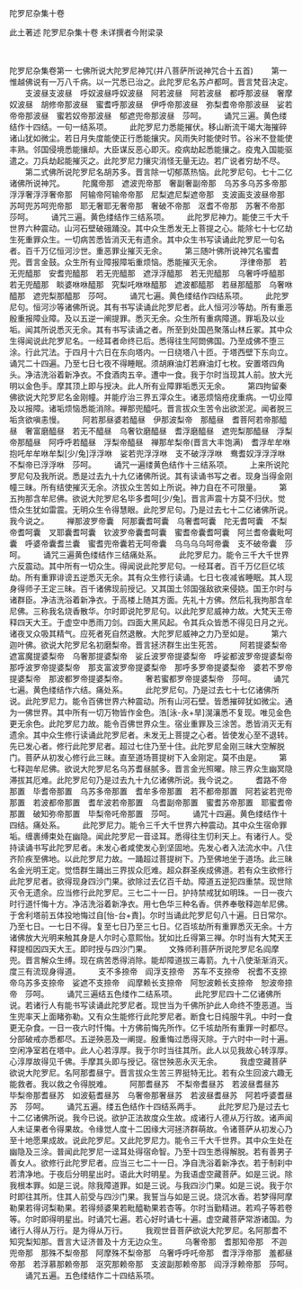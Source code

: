 <!-- { "loadSidebar": true } -->
陀罗尼杂集十卷


此土著述
陀罗尼杂集十卷
未详撰者今附梁录


　　

陀罗尼杂集卷第一
七佛所说大陀罗尼神咒(并八菩萨所说神咒合十五首)
　　第一惟越佛说有一万八千病。以一咒悉已治之。此陀罗尼名苏卢都呵。晋言梵音决定。
　　支波昼支波昼　呼奴波昼呼奴波昼　阿若波昼　阿若波昼　都呼那波昼　奢摩奴波昼　胡修帝那波昼　蜜耆呼那波昼　伊呼帝那波昼　弥梨耆帝帝那波昼　娑若帝帝那波昼　蜜若奴帝那波昼　郁遮兜帝那波昼　莎呵。
　　诵咒三遍。黄色缕结作十四结。一句一结系项。
　　此陀罗尼力悉能摧伏。移山断流干竭大海摧碎诸山犹如微尘。若日月失度能使正行悉能攘灾。风雨失时能使时节。谷米不登能使丰熟。邻国侵境悉能攘却。大臣谋反恶心即灭。疫病劫起悉能攘之。疫鬼入国能驱遣之。刀兵劫起能摧灭之。此陀罗尼力攘灾消怪无量无边。若广说者穷劫不尽。
　　第二式佛所说陀罗尼名胡苏多。晋言除一切郁蒸热恼。此陀罗尼句。七十二亿诸佛所说神咒。
　　陀魔帝那　遮波兜帝那　奢副奢副帝那　乌苏多乌苏多帝那　浮浮奢浮浮奢帝那　阿输帝阿输帝帝那　尼梨遮尼梨遮帝那　支波画支波昼帝那　苏呵兜苏呵兜帝那　耶无奢耶无奢帝那　奢破不帝那　沤耆不帝那　苏奢不帝那　莎呵。
　　诵咒三遍。黄色缕结作三结系项。
　　此陀罗尼神力。能使三千大千世界六种震动。山河石壁破硪踊没。其中众生悉发无上菩提之心。能除七十七亿劫生死重罪众生。一切病苦悉皆消灭无有遗余。其中众生书写读诵此陀罗尼一句名者。百千万亿恒河沙世。重恶罪业摧灭无余。
　　第三随叶佛所说神咒名蜜耆兜。晋言金鼓。众生所有业障报障垢重烦恼。悉能摧灭无余。
　　浮律帝那　若无兜醯那　安耆兜醯那　若无兜醯那　遮浮浮醯那　若无兜醯那　乌奢呼呼醯那　若无兜醯那　睒婆咻咻醯那　究梨吒咻咻醯那　遮波都醯那　若昼那醯那　乌奢咻醯那　遮兜梨那醯那　莎呵。
　　诵咒七遍。黄色缕结作四结系项。
　　此陀罗尼句。恒河沙等诸佛所说。其有书写读诵此陀罗尼者。此人恒河沙等劫。所有重恶殷重报障业障。及以五逆一阐提罪。悉灭无余。众生所有重病障道。罪垢及以业垢。闻其所说悉灭无余。其有书写读诵之者。所至到处国邑聚落山林丘冢。其中众生得闻说此陀罗尼名。一经耳者命终已后。悉得往生阿閦佛国。乃至成佛不堕三涂。行此咒法。于四月十六日在东向塔内。一日绕塔八十匝。于塔西壁下东向立。诵咒二十四遍。乃至七日七夜不得睡眠。须胡麻油灯若麻油灯七枚。安置塔四角头。净洁洗浴着新净衣。不食酒肉五辛。遭中一食。我于尔时当现其人前。放大光明以金色手。摩其顶上即与授决。此人所有业障罪垢悉灭无余。
　　第四拘留秦佛欲说大陀罗尼名金刚幢。并能疗治三界五滓众生。诸恶烦恼疮疣重病。一切业障及以报障。诸垢烦恼悉能消除。禅那兜醯吒。晋言拔众生苦令出欲淤泥。闻者脱三垢贪欲嗔恚慢。
　　阿若那昼婆若醯昼　伊那波梨帝　那醯昼　耆菩阿若帝那醯昼　奢富磨醯昼　若无不醯昼　乌奢钦磨醯昼　耆浮磨醯昼　遮兜梨那醯昼　浮梨帝那醯昼　阿呼呼若醯昼　浮梨帝醯昼　禅那牟梨帝(晋言大丰饱满)　耆浮牟牟咻　抱吒牟牟咻牟梨[少/兔]浮浮咻　娑若兜浮浮咻　支不破浮浮咻　鸯耆奴浮浮浮咻　不梨帝已浮浮咻　莎呵。
　　诵咒一遍缕黄色结作十三结系项。
　　上来所说陀罗尼句及我所说。悉是过去九十九亿诸佛所说。其有读诵书写之者。现身当得金刚幢三昧。所有结使摧灭无余。济拔众生苦如上所说。神力自在不可限量。
　　第五拘那含牟尼佛。欲说大陀罗尼名毕多耆呵[少/兔]。晋言声震十方莫不归伏。觉悟众生犹如雷震。无明众生令得慧眼。此陀罗尼句。乃是过去七十二亿诸佛所说。我今说之。
　　禅那波罗帝囊　阿那囊耆呵囊　乌奢耆呵囊　陀无耆呵囊　不梨帝耆呵囊　叉耶囊耆呵囊　钦波罗帝囊耆呵囊　蜜耆帝囊耆呵囊　阿兰耆帝囊毗呵囊　呼婆帝囊耆兰囊　蜜耆兜帝囊若无呵帝囊　乌乌乌乌呵帝囊　支不破帝囊　莎呵。
　　诵咒三遍黄色缕结作三结痛处系。
　　此陀罗尼力。能令三千大千世界六反震动。其中所有一切众生。得闻说此陀罗尼句。一经耳者。百千万亿巨亿垓劫。所有重罪诽谤五逆悉灭无余。其有众生修行读诵。七日七夜减省睡眠。其人现身得师子王定三昧。百千诸佛现前授记。又其国土邻国强敌欲来侵娆。国王尔时与诸群臣。净洁洗浴着新净衣。于高楼上随其方面。先礼十方佛。然后礼我拘那含牟尼佛。三称我名烧香散华。尔时即说陀罗尼句。以此陀罗尼威神力故。大梵天王帝释四天大王。于虚空中悉雨刀剑。四面大黑风起。令其兵众皆悉不得见日月之光。诸夜叉众吸其精气。应死者死自然退散。大陀罗尼威神之力乃至如是。
　　第六迦叶佛。欲说大陀罗尼名初磨梨帝。晋言拯济群生出生死苦。
　　阿若提婆梨帝　遮富魔提婆梨帝　乌奢那提婆梨帝　娑丘波罗帝提婆梨帝　呼娑都波罗帝提婆梨帝　那呼波罗帝提婆梨帝　那支富波罗帝提婆梨帝　那呼多罗帝提婆梨帝　婆若不罗帝提婆梨帝　那波都罗帝提婆梨帝。
　　奢若蜜都罗帝提婆梨帝　莎呵。
　　诵咒七遍。黄色缕结作六结。痛处系。
　　此陀罗尼句。乃是过去七十七亿诸佛所说。此陀罗尼力。能令百佛世界六种震动。所有山河石壁。皆悉摧碎犹如微尘。通为一佛世界。其中所有一切万物皆作金色。浩[泳-永+旱]滉瀼悉不复现。唯见金色更无余色。此陀罗尼力故。能令百佛世界众生。宿业重罪及三涂苦。悉皆消灭无有遗余。其中众生修行读诵此陀罗尼者。未发无上菩提之心者。皆使发心至不退转。先已发心者。修行此陀罗尼者。超过七住乃至十住。此陀罗尼金刚三昧大空解脱门。菩萨从初发心修行此三昧。直至道场菩提树下入金刚定。莫不由是。
　　第七释迦牟尼佛。欲说大陀罗尼名乌苏耆昼腻多。晋言金光照曜。除三界众生幽冥隐滞拔其厄难。此陀罗尼句乃是过去九十九亿诸佛所说。我今说之。
　　耆路不帝那置　毕耆帝那置　乌苏多帝那置　耆牟多帝那置　若不都帝那置　阿若娑若兜帝那置　若波都帝那置　耆牟波若帝那置　乌耆副帝那置　蜜耆苏帝那置　耶蜜耆帝那置　破知弥帝那置　毕梨帝吒帝那置　莎呵。
　　诵咒十四遍。黄色缕结作十四结。痛处系。
　　此陀罗尼力。能令三千大千世界六种震动。其中众生宿命罪垢。缠裹缚束处在幽隐。闻此陀罗尼一音迳耳。悉得往生忉利天上。有诸行人。受持读诵书写此陀罗尼者。未发心者咸使发心到坚固地。先发心者入法流水中。八住齐阶疾至佛地。以此陀罗尼力故。一踊超过菩提树下。乃至佛地坐于道场。此三昧名金光明王定。觉悟群生踊出三界拔众厄难。超众群圣疾成佛道。若有众生欲修行此陀罗尼者。欲得现身四沙门果。欲除过去亿百千劫。障道五逆犯四重禁。现世除灭令无遗余。应当修行此陀罗尼。三七二十一日。护持禁戒犹如明珠。一日一夜六时行道忏悔十方。净洁洗浴着新净衣。用七色华三种名香。供养奉敬释迦牟尼佛。于舍利塔前五体投地悔过自[怡-台+責]。尔时当诵此陀罗尼句八十遍。日日常尔。乃至七日。一七日不得。复至七日乃至三七日。亿百垓劫所有重罪悉灭无余。十方诸佛放大光明来触其身是人尔时心意熙怡。犹如比丘得第三禅。尔时当有大梵天王释提桓因四天大王。即时授与四沙门果。
　　文殊师利菩萨所说陀罗尼名阎摩兜。晋言解众生缚。现在病苦悉得消除。能却障道拔三毒箭。九十八使渐渐消灭。度三有流现身得道。
　　支不多捺帝　阎浮支捺帝　苏车不支捺帝　祝耆不支捺帝乌苏多支捺帝　娑遮不支捺帝　阎摩赖长支捺帝　阿恕波赖长支捺帝　恕波帝捺帝　莎呵。
　　诵咒三遍结五色缕作二结系项。
　　此陀罗尼四十二亿诸佛所说。若诸行人有能书写读诵此陀罗尼者。现世当为千佛所护此人命终不堕恶道。当生兜率天上面睹弥勒。又有众生能修行此陀罗尼者。断食七日纯服牛乳。中时一食更无杂食。一日一夜六时忏悔。十方佛前悔先所作。亿千垓劫所有重罪一时都尽。分部破戒亦悉都尽。五逆殃恶及一阐提。殷重悔过悉得灭除。于六时中一时十遍。空闲净室若在塔中。此人心若淳厚。我于尔时当往其所。此人以见我故心转淳厚。心淳厚故得见千佛。手摩其头即与授记。宿世殃恶永灭无余。
　　我虚空藏菩萨欲说大陀罗尼。名阿那耆昼宁。晋言拔众生苦三界挺特无比。若有众生回波六趣无能救者。我以救之令得脱难。
　　阿那耆昼苏　不梨帝耆昼苏　若波昼耆昼苏　毕梨帝那耆昼苏　如波葂耆昼苏　乌奢帝那奢昼苏　若波昼耆昼苏　阿若呼婆耆昼苏　莎呵。
　　诵咒五遍。缕五色结作十四结系两手。
　　此陀罗尼乃是过去七十二亿诸佛所说。我今已说。欲护正法故度众生故。成诸行人德从万行故。诸声闻人未证果者令得果故。令缘觉人度十二因缘大河拯济群萌故。令诸菩萨从初发心乃至十地愿果成故。说此陀罗尼。又此陀罗尼力。能令三千大千世界。其中众生处在幽隐及三涂。普闻此陀罗尼一迳耳处得宿命智。乃至十四生悉得解脱。若有善男子善女人。欲修行此陀罗尼者。应当三七二十一日。净自洗浴着新净衣。若于制刹中若清净地。于夜后分明星出时。语此大时明星。为我语虚空藏菩萨。如是三说。除我根本罪。如是三说。除我障道罪。如是三说。与我四沙门果。如是三说。我于尔时即往其所。住其人前受与四沙门果。我誓当与如是三说。烧沉水香。若梦得阿摩勒果若得诃梨勒果。若得频婆果若毗醯勒果若杏等。尔时当勤精进。若鸡子等若卷等。尔时即得明星出。时诵咒七遍。若心好时诵七十遍。虚空藏菩萨常游诸国。为诸行人得从万行。是为得从万行。
　　我观世音菩萨欲说大陀罗尼。名阿那耆不知究梨知那。晋言大证济普及十方无边众生。
　　乌奢帝那　耆那知帝那　不迦兜帝那　那殊不梨帝那　阿摩殊不梨帝那　乌奢呼呼吒帝那　耆浮浮帝那　羞都昼帝那　若浮慕那赖帝那　沤究那赖帝那　支波副那赖帝那　阎浮浮赖帝那　莎呵。
　　诵咒五遍。五色缕结作二十四结系项。
